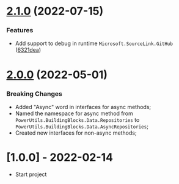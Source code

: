 # [2.1.0](https://github.com/TechNobre/PowerUtils.BuildingBlocks.Domain.Data/compare/v2.0.0...v2.1.0) (2022-07-15)


### Features

* Add support to debug in runtime `Microsoft.SourceLink.GitHub` ([6321dea](https://github.com/TechNobre/PowerUtils.BuildingBlocks.Domain.Data/commit/6321dea4d013cca05728e800114efdf834c3797b))

# [2.0.0](https://github.com/TechNobre/PowerUtils.BuildingBlocks.Domain.Data/compare/v1.0.0...v2.0.0) (2022-05-01)


### Breaking Changes
* Added "Async" word in interfaces for async methods;
* Named the namespace for async method from `PowerUtils.BuildingBlocks.Data.Repositories` to `PowerUtils.BuildingBlocks.Data.AsyncRepositories`;
* Created new interfaces for non-async methods;




# [1.0.0] - 2022-02-14

* Start project
